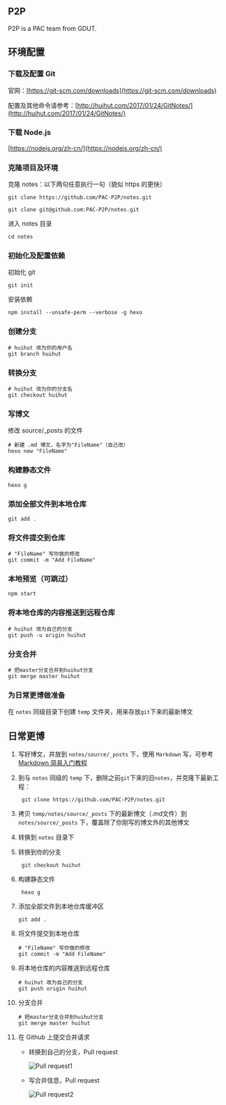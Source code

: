 ## P2P

P2P is a PAC team from GDUT.

## 环境配置

### 下载及配置 Git

官网：[https://git-scm.com/downloads](https://git-scm.com/downloads)

配置及其他命令请参考：[http://huihut.com/2017/01/24/GitNotes/](http://huihut.com/2017/01/24/GitNotes/)

### 下载 Node.js

[https://nodejs.org/zh-cn/](https://nodejs.org/zh-cn/)

### 克隆项目及环境

克隆 notes：以下两句任意执行一句（貌似 https 的更快）

	git clone https://github.com/PAC-P2P/notes.git

	git clone git@github.com:PAC-P2P/notes.git

进入 notes 目录

	cd notes


### 初始化及配置依赖

初始化 git


	git init

安装依赖
 
	npm install --unsafe-perm --verbose -g hexo	

### 创建分支

	# huihut 改为你的用户名
	git branch huihut
	
### 转换分支

	# huihut 改为你的分支名
	git checkout huihut

### 写博文


修改 source/_posts 的文件

	# 新建 .md 博文，名字为"FileName"（自己改）
	hexo new "FileName"	

### 构建静态文件

	hexo g
	
### 添加全部文件到本地仓库

	git add .

### 将文件提交到仓库
	
	# "FileName" 写你做的修改
	git commit -m "Add FileName"

### 本地预览（可跳过）

	npm start

### 将本地仓库的内容推送到远程仓库

	# huihut 改为自己的分支
	git push -u origin huihut
	
### 分支合并

	# 把master分支合并到huihut分支
	git merge master huihut
	
### 为日常更博做准备

在 `notes` 同级目录下创建 `temp` 文件夹，用来存放`git`下来的最新博文


## 日常更博

1. 写好博文，并放到 `notes/source/_posts` 下，使用 `Markdown` 写，可参考 [Markdown 简易入门教程](http://huihut.com/2017/01/25/)
		
3. 到与 `notes` 同级的 `temp` 下，删除之前`git`下来的旧`notes`，并克隆下最新工程：

		git clone https://github.com/PAC-P2P/notes.git

4. 拷贝 `temp/notes/source/_posts` 下的最新博文（.md文件）到 `notes/source/_posts` 下，覆盖除了你刚写的博文外的其他博文

6. 转换到 `notes` 目录下
		
8. 转换到你的分支

		git checkout huihut

9. 构建静态文件

		hexo g
	
10. 添加全部文件到本地仓库缓冲区

		git add .

11. 将文件提交到本地仓库
	
		# "FileName" 写你做的修改
		git commit -m "Add FileName"
		
12. 将本地仓库的内容推送到远程仓库

		# huihut 改为自己的分支
		git push origin huihut
	
13. 分支合并

		# 把master分支合并到huihut分支
		git merge master huihut
	
14. 在 Github 上提交合并请求

	* 转换到自己的分支，Pull request
	
		![Pull request1](http://ojlsgreog.bkt.clouddn.com/P2PPullRequest1.jpg)

	* 写合并信息，Pull request

		![Pull request2](http://ojlsgreog.bkt.clouddn.com/P2PPullRequest2.jpg)